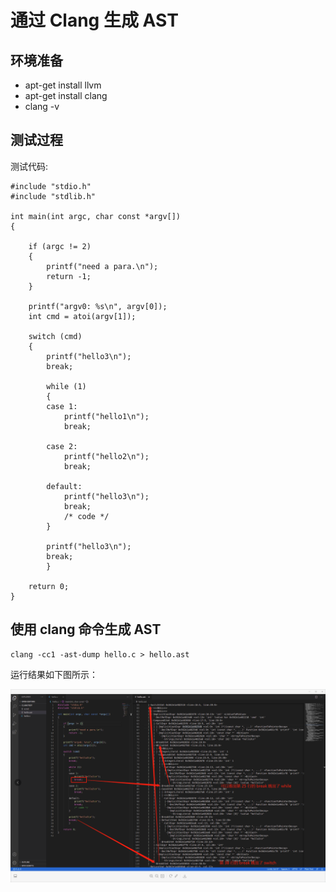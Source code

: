 # 通过 Clang 生成 AST

## 环境准备

- apt-get install llvm
- apt-get install clang
- clang -v

## 测试过程

测试代码:

```
#include "stdio.h"
#include "stdlib.h"

int main(int argc, char const *argv[])
{

    if (argc != 2)
    {
        printf("need a para.\n");
        return -1;
    }

    printf("argv0: %s\n", argv[0]);
    int cmd = atoi(argv[1]);

    switch (cmd)
    {
        printf("hello3\n");
        break;

        while (1)
        {
        case 1:
            printf("hello1\n");
            break;

        case 2:
            printf("hello2\n");
            break;

        default:
            printf("hello3\n");
            break;
            /* code */
        }

        printf("hello3\n");
        break;
        }

    return 0;
}
```

## 使用 clang 命令生成 AST

```
clang -cc1 -ast-dump hello.c > hello.ast
```

运行结果如下图所示：

![1607412094452](assets/1607412094452.png)